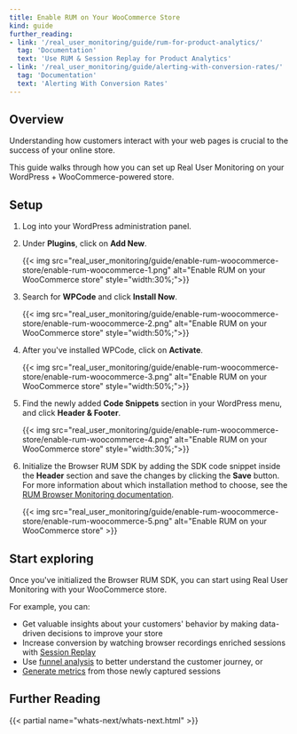```yaml
---
title: Enable RUM on Your WooCommerce Store
kind: guide
further_reading:
- link: '/real_user_monitoring/guide/rum-for-product-analytics/'
  tag: 'Documentation'
  text: 'Use RUM & Session Replay for Product Analytics'
- link: '/real_user_monitoring/guide/alerting-with-conversion-rates/'
  tag: 'Documentation'
  text: 'Alerting With Conversion Rates'
---
```


## Overview

Understanding how customers interact with your web pages is crucial to the success of your online store.



This guide walks through how you can set up Real User Monitoring on your WordPress + WooCommerce-powered store.

## Setup

1. Log into your WordPress administration panel.
2. Under **Plugins**, click on **Add New**.

   {{< img src="real_user_monitoring/guide/enable-rum-woocommerce-store/enable-rum-woocommerce-1.png" alt="Enable RUM on your WooCommerce store" style="width:30%;">}}

3. Search for **WPCode** and click **Install Now**.

   {{< img src="real_user_monitoring/guide/enable-rum-woocommerce-store/enable-rum-woocommerce-2.png" alt="Enable RUM on your WooCommerce store" style="width:50%;">}}

4. After you've installed WPCode, click on **Activate**.

   {{< img src="real_user_monitoring/guide/enable-rum-woocommerce-store/enable-rum-woocommerce-3.png" alt="Enable RUM on your WooCommerce store" style="width:50%;">}}

5. Find the newly added **Code Snippets** section in your WordPress menu, and click **Header & Footer**.

   {{< img src="real_user_monitoring/guide/enable-rum-woocommerce-store/enable-rum-woocommerce-4.png" alt="Enable RUM on your WooCommerce store" style="width:30%;">}}

6. Initialize the Browser RUM SDK by adding the SDK code snippet inside the **Header** section and save the changes by clicking the **Save** button. For more information about which installation method to choose, see the [RUM Browser Monitoring documentation][1].

   {{< img src="real_user_monitoring/guide/enable-rum-woocommerce-store/enable-rum-woocommerce-5.png" alt="Enable RUM on your WooCommerce store" >}}

## Start exploring

Once you've initialized the Browser RUM SDK, you can start using Real User Monitoring with your WooCommerce store.

For example, you can:

- Get valuable insights about your customers' behavior by
making data-driven decisions to improve your store
- Increase conversion by watching browser recordings enriched sessions with [Session Replay][2]
- Use [funnel analysis][3] to better understand the customer journey, or
- [Generate metrics][4] from those newly captured sessions

## Further Reading

{{< partial name="whats-next/whats-next.html" >}}

[1]: /real_user_monitoring/browser/setup/#choose-the-right-installation-method/
[2]: /real_user_monitoring/session_replay/
[3]: /real_user_monitoring/product_analytics/funnel_analysis
[4]: /real_user_monitoring/platform/generate_metrics/